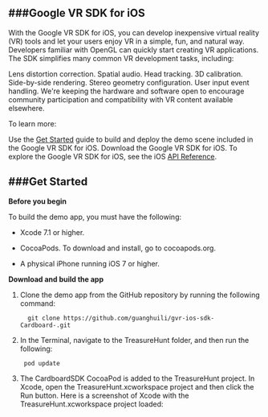 ###Google VR SDK for iOS
--
With the Google VR SDK for iOS, you can develop inexpensive virtual reality (VR) tools and let your users enjoy VR in a simple, fun, and natural way. Developers familiar with OpenGL can quickly start creating VR applications. The SDK simplifies many common VR development tasks, including:

Lens distortion correction.
Spatial audio.
Head tracking.
3D calibration.
Side-by-side rendering.
Stereo geometry configuration.
User input event handling.
We're keeping the hardware and software open to encourage community participation and compatibility with VR content available elsewhere.

To learn more:

Use the [Get Started](https://developers.google.com/vr/ios/get-started) guide to build and deploy the demo scene included in the Google VR SDK for iOS.
Download the Google VR SDK for iOS.
To explore the Google VR SDK for iOS, see the iOS [API Reference](https://developers.google.com/vr/ios/reference/).


###Get Started 
--
**Before you begin**

To build the demo app, you must have the following:

*  Xcode 7.1 or higher.

*  CocoaPods. To download and install, go to cocoapods.org.

*  A physical iPhone running iOS 7 or higher.



**Download and build the app**

1. Clone the demo app from the GitHub repository by running the following command:

         git clone https://github.com/guanghuili/gvr-ios-sdk-Cardboard-.git

2. In the Terminal, navigate to the TreasureHunt folder, and then run the following:

        pod update

3. The CardboardSDK CocoaPod is added to the TreasureHunt project.
In Xcode, open the TreasureHunt.xcworkspace project and then click the Run button.
Here is a screenshot of Xcode with the TreasureHunt.xcworkspace project loaded:

